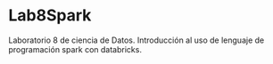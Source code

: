 # Lab8Spark
Laboratorio 8 de ciencia de Datos. Introducción al uso de lenguaje de programación spark con databricks.
